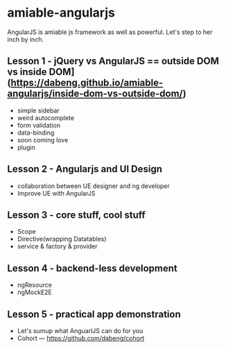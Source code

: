 # amiable-angularjs
AngularJS is amiable js framework as well as powerful. Let's step to her inch by inch.

## Lesson 1 - jQuery vs AngularJS == outside DOM vs inside DOM](https://dabeng.github.io/amiable-angularjs/inside-dom-vs-outside-dom/)
* simple sidebar
* weird autocomplete
* form validation
* data-binding
* soon coming love
* plugin

## Lesson 2 - Angularjs and UI Design
* collaboration between UE designer and ng developer
* Improve UE with AngularJS

## Lesson 3 - core stuff, cool stuff
* Scope
* Directive(wrapping Datatables)
* service & factory & provider

## Lesson 4 - backend-less development
* ngResource
* ngMockE2E

## Lesson 5 - practical app demonstration
* Let's sumup what AnguarlJS can do for you
* Cohort — https://github.com/dabeng/cohort
